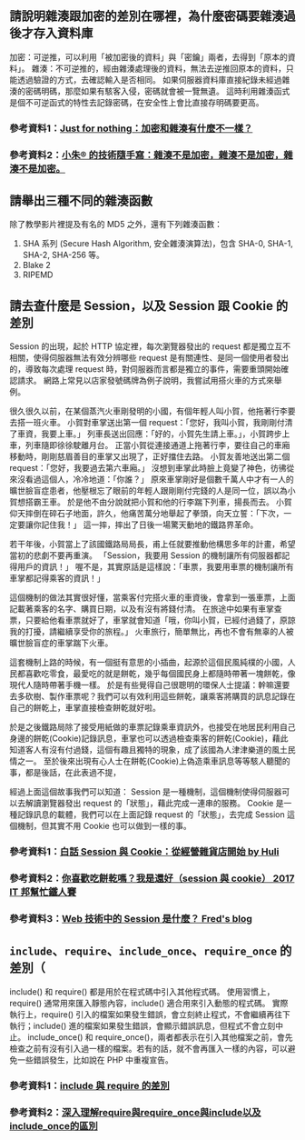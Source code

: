 ## 請說明雜湊跟加密的差別在哪裡，為什麼密碼要雜湊過後才存入資料庫
加密：可逆推，可以利用「被加密後的資料」與「密鑰」兩者，去得到「原本的資料」。
雜湊：不可逆推的，經由雜湊處理後的資料，無法去逆推回原本的資料，只能透過驗證的方式，去確認輸入是否相同。
如果伺服器資料庫直接紀錄未經過雜湊的密碼明碼，那麼如果有駭客入侵，密碼就會被一覽無遺。
這時利用雜湊函式是個不可逆函式的特性去記錄密碼，在安全性上會比直接存明碼要更高。
### 參考資料1：[Just for nothing：加密和雜湊有什麼不一樣？](https://blog.m157q.tw/posts/2017/12/25/differences-between-encryption-and-hashing/)
### 參考資料2：[小朱® 的技術隨手寫：雜湊不是加密，雜湊不是加密，雜湊不是加密。](https://dotblogs.com.tw/regionbbs/2017/09/21/hashing_is_not_encryption)

## 請舉出三種不同的雜湊函數
除了教學影片裡提及有名的 MD5 之外，還有下列雜湊函數：
1. SHA 系列 (Secure Hash Algorithm, 安全雜湊演算法)，包含 SHA-0, SHA-1, SHA-2, SHA-256 等。
2. Blake 2
3. RIPEMD

## 請去查什麼是 Session，以及 Session 跟 Cookie 的差別
Session 的出現，起於 HTTP 協定裡，每次瀏覽器發出的 request 都是獨立互不相關，使得伺服器無法有效分辨哪些 request 是有關連性、是同一個使用者發出的，導致每次處理 request 時，對伺服器而言都是獨立的事件，需要重頭開始確認請求。
網路上常見以店家發號碼牌為例子說明，我嘗試用搭火車的方式來舉例。

很久很久以前，在某個蒸汽火車剛發明的小國，有個年輕人叫小賀，他拖著行李要去搭一班火車。
小賀對車掌送出第一個 request：「您好，我叫小賀，我剛剛付清了車資，我要上車。」
列車長送出回應：「好的，小賀先生請上車。」，小賀跨步上車，列車隨即徐徐駛離月台。
正當小賀從連接通道上拖著行李，要往自己的車廂移動時，剛剛慈眉善目的車掌又出現了，正好擋住去路。
小賀友善地送出第二個 request：「您好，我要過去第六車廂。」
沒想到車掌此時臉上竟變了神色，彷彿從來沒看過這個人，冷冷地道：「你誰？」
原來車掌剛好是個數千萬人中才有一人的曠世臉盲症患者，他壓根忘了眼前的年輕人跟剛剛付完錢的人是同一位，誤以為小賀想搭霸王車。
於是他不由分說就把小賀和他的行李踹下列車，揚長而去。
小賀仰天摔倒在碎石子地面，許久，他痛苦萬分地舉起了拳頭，向天立誓：「下次，一定要讓你記住我！」
這一摔，摔出了日後一場驚天動地的鐵路界革命。

若干年後，小賀當上了該國鐵路局局長，甫上任就要推動他構思多年的計畫，希望當初的悲劇不要再重演。
「Session，我要用 Session 的機制讓所有伺服器都記得用戶的資訊！」
喔不是，其實原話是這樣說：「車票，我要用車票的機制讓所有車掌都記得乘客的資訊！」

這個機制的做法其實很好懂，當乘客付完搭火車的車資後，會拿到一張車票，上面記載著乘客的名字、購買日期，以及有沒有將錢付清。
在旅途中如果有車掌查票，只要給他看車票就好了，車掌就會知道「哦，你叫小賀，已經付過錢了，原諒我的打擾，請繼續享受你的旅程。」
火車旅行，簡單無比，再也不會有無辜的人被曠世臉盲症的車掌踹下火車。

這套機制上路的時候，有一個挺有意思的小插曲，起源於這個民風純樸的小國，人民都喜歡吃零食，最愛吃的就是餅乾，幾乎每個國民身上都隨時帶著一塊餅乾，像現代人隨時帶著手機一樣。
於是有些覺得自己很聰明的環保人士提議：幹嘛還要去多砍樹、製作車票呢？我們可以有效利用這些餅乾，讓乘客將購買的訊息記錄在自己的餅乾上，車掌直接檢查餅乾就好啦。

於是之後鐵路局除了接受用紙做的車票記錄乘車資訊外，也接受在地居民利用自己身邊的餅乾(Cookie)記錄訊息，車掌也可以透過檢查乘客的餅乾(Cookie)，藉此知道客人有沒有付過錢，這個有趣且獨特的現象，成了該國為人津津樂道的風土民情之一。
至於後來出現有心人士在餅乾(Cookie)上偽造乘車訊息等等駭人聽聞的事，都是後話，在此表過不提，

經過上面這個故事我們可以知道：
Session 是一種機制，這個機制使得伺服器可以去解讀瀏覽器發出 request 的「狀態」，藉此完成一連串的服務。
Cookie 是一種記錄訊息的載體，我們可以在上面記錄 request 的「狀態」，去完成 Session 這個機制，但其實不用 Cookie 也可以做到一樣的事。

### 參考資料1：[白話 Session 與 Cookie：從經營雜貨店開始 by Huli](https://medium.com/@hulitw/session-and-cookie-15e47ed838bc)
### 參考資料2：[你喜歡吃餅乾嗎？我是還好（session 與 cookie） 2017 IT 邦幫忙鐵人賽](https://ithelp.ithome.com.tw/articles/10187441)
### 參考資料3：[Web 技術中的 Session 是什麼？ Fred's blog](http://fred-zone.blogspot.com/2014/01/web-session.html)


##  `include`、`require`、`include_once`、`require_once` 的差別（
include() 和 require() 都是用於在程式碼中引入其他程式碼。
使用習慣上，require() 通常用來匯入靜態內容，include() 適合用來引入動態的程式碼。
實際執行上，require() 引入的檔案如果發生錯誤，會立刻終止程式，不會繼續再往下執行；include() 進的檔案如果發生錯誤，會顯示錯誤訊息，但程式不會立刻中止。
include_once() 和 require_once()，兩者都表示在引入其他檔案之前，會先檢查之前有沒有引入過一樣的檔案。若有的話，就不會再匯入一樣的內容，可以避免一些錯誤發生，比如說在 PHP 中重複宣告。 
### 參考資料1：[include 與 require 的差別](http://syunguo.blogspot.com/2013/04/phpinclude-require.html)
### 參考資料2：[深入理解require與require_once與include以及include_once的區別](https://codertw.com/%E7%A8%8B%E5%BC%8F%E8%AA%9E%E8%A8%80/239900/)